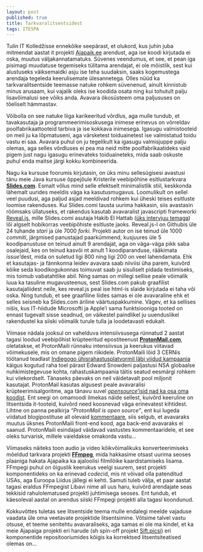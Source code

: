 ```yaml
---
layout: post
published: true
title: Tarkvaralitsentsidest
tags: ITESPA
---
```


Tulin IT Kolledžisse ennekõike seepärast, et olukord, kus juhin juba mitmendat aastat it projekti [Ajapaik.ee](http://ajapaik.ee) arendust, aga ise koodi kirjutada ei oska, muutus väljakannatamatuks. Süvenes veendumus, et see, et pean iga pisimagi muudatuse tegemiseks tülitama arendajat, ei ole mõistlik, sest kui alustuseks väiksemaidki asju ise teha suudaksin, saaks kogemustega arendaja tegeleda keerulisemate ülesannetega. Olles nüüd ka tarkvaralitsentside teemasse natuke rohkem süvenenud, ainult kinnistub minus arusaam, kui vajalik oleks ise koodida osata ning kui tohutult palju lisavõimalusi see võiks anda. Avavara ökosüsteem oma paljususes on tõeliselt hämmastav.

Võibolla on see natuke liiga karikeeritud võrdlus, aga mulle tundub, et tavakasutaja ja programmeerimisoskusega inimese erinevus on võrreldav poolfabrikaattooteid tarbiva ja ise kokkava inimesega. Igasugu valmistooteid on meil ju ka lõpmatuseni, aga värsketest toiduainetest ise valmistatud toidu vastu ei saa. Avavara puhul on ju tegelikult ka igasugu valmisjuppe palju olemas, aga selles võrdluses ei pea ma neid mitte poolfabrikaatideks vaid pigem just nagu igasugu erinevateks toiduaineteks, mida saab oskuste puhul enda maitse järgi kokku kombineerida.

Nagu ka kursuse foorumis kirjutasin, on üks minu sellesügisesi avastusi tänu meie Java kursuse õppejõule Kristerile veebipõhine esitlustarkvara [**Slides.com**](http://slides.com). Esmalt võlus mind selle efektselt minimalistlik stiil, keskkonda lähemalt uurides meeldis väga ka kasutusmugavus. Loomulikult on sellel veel puudusi, aga paljud asjad meeldivad rohkem kui üheski teises esitluste loomise rakenduses. Kui Slides.comi tausta uurima hakkasin, siis avastasin rõõmsaks üllatuseks, et rakendus kasutab avavaralist javascripti frameworki [Reveal.js](https://github.com/hakimel/reveal.js), mille Slides.comi asutaja Hakib El Hattab ([üks intervjuu temaga](http://blog.fogcreek.com/dev-life-interview-with-hakim-el-hattab/)) lõi algselt hobikorras veebipõhiste esitluste jaoks. Reveal.js-l on Githubis üle 24 tuhande *stari* ja üle 7000 *forki*. Projekti autor on ise teinud üle 1000 *commiti*, järgmised panustajad paarkümmend, kusjuures üle 5 koodipanustuse on teinud ainult 9 arendajat, aga on väga-väga pikk saba osalejaid, kes on teinud kasvõi nt ainult 1 koodiparanduse, rääkimata *issue*’dest, mida on suletud ligi 800 ning ligi 200 on veel lahendamata. Ehk et kasutajas- ja fännkonna leidev avavara saab niiviisi üha parem, kuivõrd kõike seda koodikogukonnas toimuvat saab ju sisuliselt pidada testimiseks, mis toimub vabatahtlike abil. Ning samas on millegi sellise peale võimalik luua ka tasuline mugavusteenus, sest Slides.com pakub graafilist kasutajaliidest neile, kes reveal.js peal ise html-is slaide kirjutada ei taha või oska. Ning tundub, et see graafiline liides samas ei ole avavaraline ehk et selles seisneb ka Slides.com äriline väärtuspakkumine. Vägev, et ka sellises nišis, kus IT-hiidude Microsofti ja Apple’i sama funktsiooniga tooted on ennast tugevalt sisse seadnud, on väikestel paindlikel ju uuenduslikel rakendustel ka siiski võimalik turule tulla ja loodetavasti edukalt.

Viimase nädala jooksul on vahelduva intensiivsusega rünnatud 2 aastat tagasi loodud veebipõhist krüpteeritud epostiteenust [**ProtonMail.com**](https://protonmail.com), oletatakse, et ProtonMaili rünnaku intensiivsus ja keerukus viitavad võimekusele, mis on omane pigem riikidele. ProtonMaili lõid 3 CERNis töötanud teadlast [Indiegogo ühisrahastusplatvormil läbi viidud kampaania](https://www.indiegogo.com/projects/protonmail/) käigus kogutud raha toel pärast Edward Snowdeni paljastusi NSA globaalse nuhkimistegevuse kohta, rahastuskampaania täitis seatud eesmärgi rohkem kui viiekordselt. Tänaseks päevaks on neil väidetavalt pool miljonit kasutajat. ProtonMail kasutas algusest peale avavaralisi krüpteerimisalgoritme, aga tänavu suvel [*opensource*’isid nad ka osa oma koodist]((https://protonmail.com/blog/protonmail-open-source/)). Ent seegi on omamoodi ilmekas näide sellest, kuivõrd keeruline on litsentsida it-tooteid, kuivõrd need koosnevad väga erinevatest kihtidest. Lihtne on panna pealkirja *“ProtonMail is open source”*, ent kui lugeda viidatud blogipostituse all olevaid [kommentaare](https://protonmail.com/blog/protonmail-open-source/#comments), siis selgub, et avavaraks muutus üksnes ProtonMaili front-end kood, aga back-end avavaraks ei saanud. ProtonMaili esindajad väidavad vastustes kommentaaridele, et see oleks turvarisk, millele vaieldakse omakorda vastu…

Viimaseks näiteks toon audio ja video kõikvõimalikuks konverteerimiseks mõeldud tarkvara projekti [**FFmpeg**](http://ffmpeg.org/), mida hakkasime otsast uurima seoses plaaniga hakata Ajapaika ka ajaloolisi filmilõike kaardistamiseks lisama. FFmpegi puhul on õiguslik keerukus veelgi suurem, sest projekti komponentideks on ka erinevad *codec*id, mis nt võivad olla patenditud USAs, aga Euroopa Liidus jällegi ei kehti. Samuti tuleb välja, et paar aastat tagasi eraldus FFmpegist Libavi nime all uus haru, kuivõrd arendajate seas tekkisid rahulolematused projekti juhtimisega seoses. Ent tundub, et käesoleval aastal on arendus siiski FFmpegi projekti alla tagasi koondunud.

Kokkuvõttes tuletas see litsentside teema mulle endalegi meelde vajaduse vaadata üle oma veetavate projektide litsentsimine. Võtsime talvel vastu otsuse, et teeme senitehtu avavaraliseks, aga samas ei ole ma kindel, et ka meie Ajapaiga projekti eri harude (sh spin-off projekt [Sift.picsi](http://sift.pics)) eri komponentide repositooriumides kõigis ka korrektsed litsentsiteatised olemas on...
